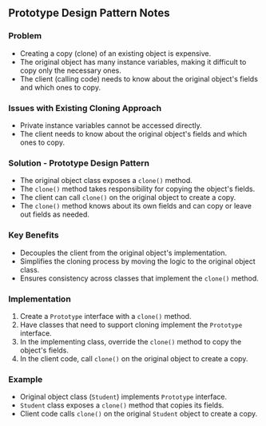 ## Prototype Design Pattern Notes

### Problem

* Creating a copy (clone) of an existing object is expensive.
* The original object has many instance variables, making it difficult to copy only the necessary ones.
* The client (calling code) needs to know about the original object's fields and which ones to copy.

### Issues with Existing Cloning Approach

* Private instance variables cannot be accessed directly.
* The client needs to know about the original object's fields and which ones to copy.

### Solution - Prototype Design Pattern

* The original object class exposes a `clone()` method.
* The `clone()` method takes responsibility for copying the object's fields.
* The client can call `clone()` on the original object to create a copy.
* The `clone()` method knows about its own fields and can copy or leave out fields as needed.

### Key Benefits

* Decouples the client from the original object's implementation.
* Simplifies the cloning process by moving the logic to the original object class.
* Ensures consistency across classes that implement the `clone()` method.

### Implementation

1. Create a `Prototype` interface with a `clone()` method.
2. Have classes that need to support cloning implement the `Prototype` interface.
3. In the implementing class, override the `clone()` method to copy the object's fields.
4. In the client code, call `clone()` on the original object to create a copy.

### Example

* Original object class (`Student`) implements `Prototype` interface.
* `Student` class exposes a `clone()` method that copies its fields.
* Client code calls `clone()` on the original `Student` object to create a copy.